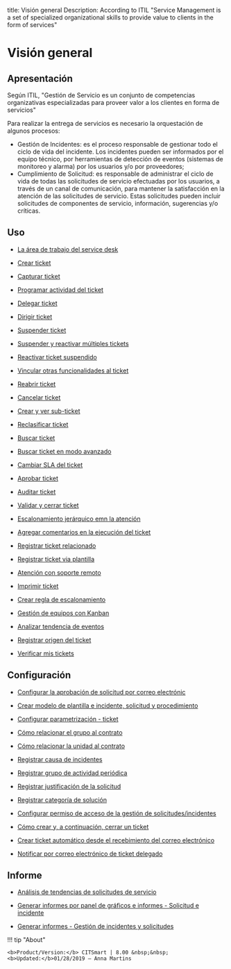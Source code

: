 title: Visión general
Description: According to ITIL "Service Management is a set of specialized organizational skills to provide value to clients in the form of services"
# Visión general

Apresentación
----------------
Según ITIL, "Gestión de Servicio es un conjunto de competencias organizativas especializadas para proveer valor a los clientes en forma de servicios"

Para realizar la entrega de servicios es necesario la orquestación de algunos procesos:

 + Gestión de Incidentes: es el proceso responsable de gestionar todo el ciclo de vida del incidente. Los incidentes pueden ser          informados por el equipo técnico, por herramientas de detección de eventos (sistemas de monitoreo y alarma) por los usuarios y/o por proveedores;
 + Cumplimiento de Solicitud: es responsable de administrar el ciclo de vida de todas las solicitudes de servicio efectuadas por los usuarios, a través de un canal de comunicación, para mantener la satisfacción en la atención de las solicitudes de servicio. Estas solicitudes pueden incluir solicitudes de componentes de servicio, información, sugerencias y/o críticas.

Uso
-------

- [La área de trabajo del service desk](/es-es/citsmart-platform-9/processes/tickets/use/desktop-of-service-desk.html)

- [Crear ticket](/es-es/citsmart-platform-9/processes/tickets/use/create-ticket.html)

- [Capturar ticket](/es-es/citsmart-platform-9/processes/tickets/use/capture-ticket.html)

- [Programar actividad del ticket](/es-es/citsmart-platform-9/processes/tickets/use/schedule-ticket-activity.html)

- [Delegar ticket](/es-es/citsmart-platform-9/processes/tickets/use/delegate-ticket.html)

- [Dirigir ticket](/es-es/citsmart-platform-9/processes/tickets/use/direct-the-ticket.html)

- [Suspender ticket](/es-es/citsmart-platform-9/processes/tickets/use/suspend-ticket.html)

- [Suspender y reactivar múltiples tickets](/es-es/citsmart-platform-9/processes/tickets/use/suspend-and-reactivate-tickets.html)

- [Reactivar ticket suspendido](/es-es/citsmart-platform-9/processes/tickets/use/reactivate-a-ticket-suspended.html)

- [Vincular otras funcionalidades al ticket](/es-es/citsmart-platform-9/processes/tickets/use/link-other-functionalities-to-the-ticket.html)

- [Reabrir ticket](/es-es/citsmart-platform-9/processes/tickets/use/reopen-ticket.html)

- [Cancelar ticket](/es-es/citsmart-platform-9/processes/tickets/use/cancel-ticket.html)

- [Crear y ver sub-ticket](/es-es/citsmart-platform-9/processes/tickets/use/create-and-view-sub-request.html)

- [Reclasificar ticket](/es-es/citsmart-platform-9/processes/tickets/use/reclassify-ticket.html)

- [Buscar ticket](/es-es/citsmart-platform-9/processes/tickets/use/locate-a-ticket.html)

- [Buscar ticket en modo avanzado](/es-es/citsmart-platform-9/processes/tickets/use/search-ticket-in-the-advanced-mode.html)

- [Cambiar SLA del ticket](/es-es/citsmart-platform-9/processes/tickets/use/change-SLA-of-a-ticket.html)

- [Aprobar ticket](/es-es/citsmart-platform-9/processes/tickets/use/approve-a-ticket.html)

- [Auditar ticket](/es-es/citsmart-platform-9/processes/tickets/use/audit-a-ticket.html)

- [Validar y cerrar ticket](/es-es/citsmart-platform-9/processes/tickets/use/validate-ticket.html)

- [Escalonamiento jerárquico emn la atención](/es-es/citsmart-platform-9/processes/tickets/use/hierarchical-escalation-in-the-attendance.html)

- [Agregar comentarios en la ejecución del ticket](/es-es/citsmart-platform-9/processes/tickets/use/register-ticket-occurrences.html)

- [Registrar ticket relacionado](/es-es/citsmart-platform-9/processes/tickets/use/register-ticket-related.html)

- [Registrar ticket via plantilla](/es-es/citsmart-platform-9/processes/tickets/use/register-ticket-via-template.html)

- [Atención con soporte remoto](/es-es/citsmart-platform-9/processes/tickets/use/attend-with-remote-support.html)

- [Imprimir ticket](/es-es/citsmart-platform-9/processes/tickets/use/print-ticket.html)

- [Crear regla de escalonamiento](/es-es/citsmart-platform-9/processes/tickets/use/create-escalation-rule.html)

- [Gestión de equipos con Kanban](/es-es/citsmart-platform-9/processes/tickets/use/manage-a-ticket-with-Kanban.html)

- [Analizar tendencia de eventos](/es-es/citsmart-platform-9/processes/tickets/use/analyze-event-trends.html)

- [Registrar origen del ticket](/es-es/citsmart-platform-9/processes/tickets/use/register-ticket-source.html)

- [Verificar mis tickets](/es-es/citsmart-platform-9/processes/tickets/use/verify-my-tickets.html)

Configuración
-----------------

- [Configurar la aprobación de solicitud por correo electrónic](/es-es/citsmart-platform-9/processes/tickets/configuration/approve-request-via-email.html)

- [Crear modelo de plantilla e incidente, solicitud y procedimiento](/es-es/citsmart-platform-9/processes/tickets/configuration/create-template-of-ticket.html)

- [Configurar parametrización - ticket](/es-es/citsmart-platform-9/platform-administration/parameters-list/configure-parametrization-ticket.html)

- [Cómo relacionar el grupo al contrato](/es-es/citsmart-platform-9/processes/tickets/configuration/relate-group-to-contract.html)

- [Cómo relacionar la unidad al contrato](/es-es/citsmart-platform-9/processes/tickets/configuration/relate-unit-to-contract.html)

- [Registrar causa de incidentes](/es-es/citsmart-platform-9/processes/portfolio-and-catalog/configuration/register-cause-incidents.html)

- [Registrar grupo de actividad periódica](/es-es/citsmart-platform-9/additional-features/automation-of-operation/configuration/periodic-activity-group.html)

- [Registrar justificación de la solicitud](/es-es/citsmart-platform-9/processes/portfolio-and-catalog/configuration/register-request-justification.html)

- [Registrar categoría de solución](/es-es/citsmart-platform-9/processes/portfolio-and-catalog/configuration/register-solution-category.html)

- [Configurar permiso de acceso de la gestión de solicitudes/incidentes](/es-es/citsmart-platform-9/processes/tickets/configuration/access-ticket-management.html)

- [Cómo crear y, a continuación, cerrar un ticket](/es-es/citsmart-platform-9/processes/tickets/configuration/create-then-close-ticket.html)

- [Crear ticket automático desde el recebimiento del correo electrónico](/es-es/citsmart-platform-9/processes/tickets/configuration/create-ticket-receiving-email.html)

- [Notificar por correo electrónico de ticket delegado](/es-es/citsmart-platform-9/processes/tickets/configuration/notification-delegated-email-ticket.html)

Informe
----------

- [Análisis de tendencias de solicitudes de servicio](/es-es/citsmart-platform-9/processes/tickets/use/analyse-service-request-trends.html)

- [Generar informes por panel de gráficos e informes - Solicitud e incidente](/es-es/citsmart-platform-9/processes/tickets/use/generate-report-through-the-panel-of-charts.html)

- [Generar informes - Gestión de incidentes y solicitudes](/es-es/citsmart-platform-9/processes/tickets/use/generate-reports-tickets.html)

!!! tip "About"

    <b>Product/Version:</b> CITSmart | 8.00 &nbsp;&nbsp;
    <b>Updated:</b>01/28/2019 – Anna Martins
